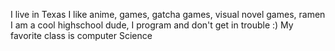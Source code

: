 
I live in Texas
I like anime, games, gatcha games, visual novel games, ramen
I am a cool highschool dude, I program and don't get in trouble :)
My favorite class is computer Science
